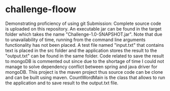 # challenge-floow
Demonstrating proficiency of using git
Submission:
Complete source code is uploaded on this repository.
An executable jar can be found in the target folder which takes the name "Challenge-1.0-SNAPSHOT.jar". Note that due to unavailability of time, running from the command line arguments functionality has not been placed.
A test file named "input.txt" that contains text is placed in the src folder and the application stores the result to the "output.txt" can be found in the same folder.
Code related to save the result to mongoDB is commented out since due to the shortage of time I could not manage to solve dependency conflict between spring and java driver for mongoDB.
This project is the maven project thus source code can be clone and can be built using maven.
CountWordMain is the class that allows to run the application and to save result to the output.txt file.
